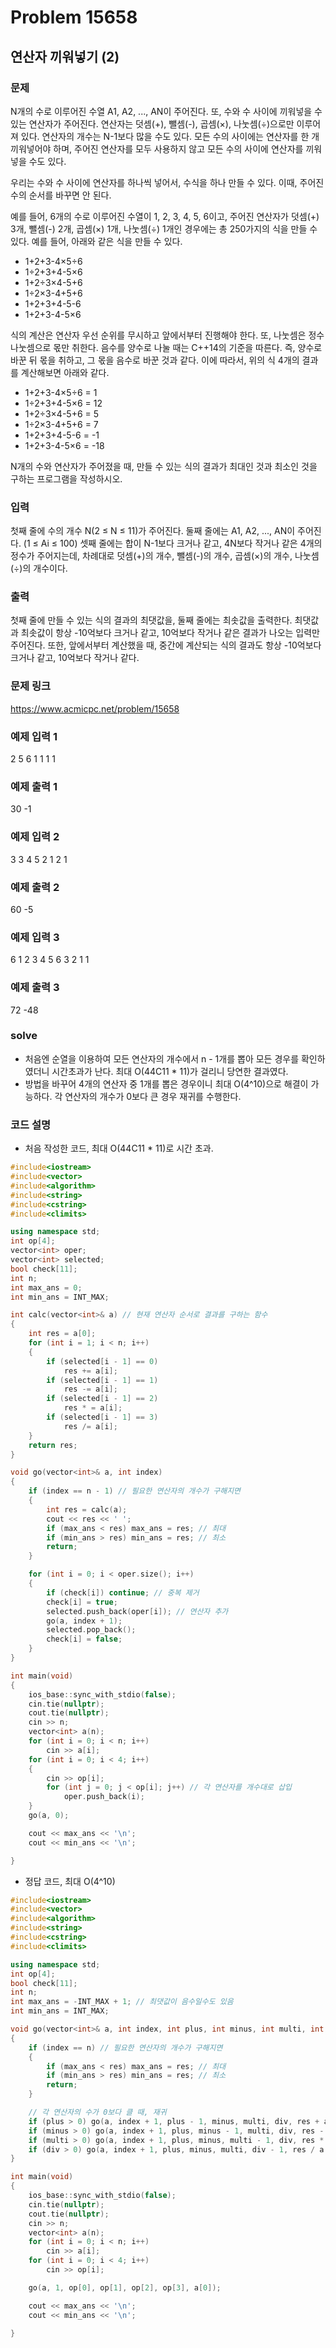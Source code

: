 # Problem 15658

## 연산자 끼워넣기 (2)

### 문제
N개의 수로 이루어진 수열 A1, A2, ..., AN이 주어진다. 또, 수와 수 사이에 끼워넣을 수 있는 연산자가 주어진다. 연산자는 덧셈(+), 뺄셈(-), 곱셈(×), 나눗셈(÷)으로만 이루어져 있다. 연산자의 개수는 N-1보다 많을 수도 있다. 모든 수의 사이에는 연산자를 한 개 끼워넣어야 하며, 주어진 연산자를 모두 사용하지 않고 모든 수의 사이에 연산자를 끼워넣을 수도 있다.

우리는 수와 수 사이에 연산자를 하나씩 넣어서, 수식을 하나 만들 수 있다. 이때, 주어진 수의 순서를 바꾸면 안 된다.

예를 들어, 6개의 수로 이루어진 수열이 1, 2, 3, 4, 5, 6이고, 주어진 연산자가 덧셈(+) 3개, 뺄셈(-) 2개, 곱셈(×) 1개, 나눗셈(÷) 1개인 경우에는 총 250가지의 식을 만들 수 있다. 예를 들어, 아래와 같은 식을 만들 수 있다.

- 1+2+3-4×5÷6
- 1÷2+3+4-5×6
- 1+2÷3×4-5+6
- 1÷2×3-4+5+6
- 1+2+3+4-5-6
- 1+2+3-4-5×6

식의 계산은 연산자 우선 순위를 무시하고 앞에서부터 진행해야 한다. 또, 나눗셈은 정수 나눗셈으로 몫만 취한다. 음수를 양수로 나눌 때는 C++14의 기준을 따른다. 즉, 양수로 바꾼 뒤 몫을 취하고, 그 몫을 음수로 바꾼 것과 같다. 이에 따라서, 위의 식 4개의 결과를 계산해보면 아래와 같다.

- 1+2+3-4×5÷6 = 1
- 1÷2+3+4-5×6 = 12
- 1+2÷3×4-5+6 = 5
- 1÷2×3-4+5+6 = 7
- 1+2+3+4-5-6 = -1
- 1+2+3-4-5×6 = -18

N개의 수와 연산자가 주어졌을 때, 만들 수 있는 식의 결과가 최대인 것과 최소인 것을 구하는 프로그램을 작성하시오.

### 입력
첫째 줄에 수의 개수 N(2 ≤ N ≤ 11)가 주어진다. 둘째 줄에는 A1, A2, ..., AN이 주어진다. (1 ≤ Ai ≤ 100) 셋째 줄에는 합이 N-1보다 크거나 같고, 4N보다 작거나 같은 4개의 정수가 주어지는데, 차례대로 덧셈(+)의 개수, 뺄셈(-)의 개수, 곱셈(×)의 개수, 나눗셈(÷)의 개수이다.

### 출력
첫째 줄에 만들 수 있는 식의 결과의 최댓값을, 둘째 줄에는 최솟값을 출력한다. 최댓값과 최솟값이 항상 -10억보다 크거나 같고, 10억보다 작거나 같은 결과가 나오는 입력만 주어진다. 또한, 앞에서부터 계산했을 때, 중간에 계산되는 식의 결과도 항상 -10억보다 크거나 같고, 10억보다 작거나 같다.

### 문제 링크
<https://www.acmicpc.net/problem/15658>

### 예제 입력 1
2
5 6
1 1 1 1

### 예제 출력 1
30
-1

### 예제 입력 2
3
3 4 5
2 1 2 1

### 예제 출력 2
60
-5

### 예제 입력 3
6
1 2 3 4 5 6
3 2 1 1

### 예제 출력 3
72
-48

### solve
- 처음엔 순열을 이용하여 모든 연산자의 개수에서 n - 1개를 뽑아 모든 경우를 확인하였더니 시간초과가 난다. 최대 O(44C11 * 11)가 걸리니 당연한 결과였다.
- 방법을 바꾸어 4개의 연산자 중 1개를 뽑은 경우이니 최대 O(4^10)으로 해결이 가능하다. 각 연산자의 개수가 0보다 큰 경우 재귀를 수행한다.


### 코드 설명
- 처음 작성한 코드, 최대 O(44C11 * 11)로 시간 초과.
```C++
#include<iostream>
#include<vector>
#include<algorithm>
#include<string>
#include<cstring>
#include<climits>

using namespace std;
int op[4];
vector<int> oper;
vector<int> selected;
bool check[11];
int n;
int max_ans = 0;
int min_ans = INT_MAX;

int calc(vector<int>& a) // 현재 연산자 순서로 결과를 구하는 함수
{
	int res = a[0];
	for (int i = 1; i < n; i++)
	{
		if (selected[i - 1] == 0)
			res += a[i];
		if (selected[i - 1] == 1)
			res -= a[i];
		if (selected[i - 1] == 2)
			res * = a[i];
		if (selected[i - 1] == 3)
			res /= a[i];
	}
	return res;
}

void go(vector<int>& a, int index)
{
	if (index == n - 1) // 필요한 연산자의 개수가 구해지면
	{
		int res = calc(a);
		cout << res << ' ';
		if (max_ans < res) max_ans = res; // 최대
		if (min_ans > res) min_ans = res; // 최소
		return;
	}

	for (int i = 0; i < oper.size(); i++)
	{
		if (check[i]) continue; // 중복 제거
		check[i] = true;
		selected.push_back(oper[i]); // 연산자 추가
		go(a, index + 1);
		selected.pop_back();
		check[i] = false;
	}
}

int main(void)
{
	ios_base::sync_with_stdio(false);
	cin.tie(nullptr);
	cout.tie(nullptr);
	cin >> n;
	vector<int> a(n);
	for (int i = 0; i < n; i++)
		cin >> a[i];
	for (int i = 0; i < 4; i++)
	{
		cin >> op[i];
		for (int j = 0; j < op[i]; j++) // 각 연산자를 개수대로 삽입
			oper.push_back(i);
	}
	go(a, 0);

	cout << max_ans << '\n';
	cout << min_ans << '\n';

}
```

- 정답 코드, 최대 O(4^10)
```C++
#include<iostream>
#include<vector>
#include<algorithm>
#include<string>
#include<cstring>
#include<climits>

using namespace std;
int op[4];
bool check[11];
int n;
int max_ans = -INT_MAX + 1; // 최댓값이 음수일수도 있음
int min_ans = INT_MAX;

void go(vector<int>& a, int index, int plus, int minus, int multi, int div, int res)
{
	if (index == n) // 필요한 연산자의 개수가 구해지면
	{
		if (max_ans < res) max_ans = res; // 최대
		if (min_ans > res) min_ans = res; // 최소
		return;
	}

	// 각 연산자의 수가 0보다 클 때, 재귀
	if (plus > 0) go(a, index + 1, plus - 1, minus, multi, div, res + a[index]);
	if (minus > 0) go(a, index + 1, plus, minus - 1, multi, div, res - a[index]);
	if (multi > 0) go(a, index + 1, plus, minus, multi - 1, div, res * a[index]);
	if (div > 0) go(a, index + 1, plus, minus, multi, div - 1, res / a[index]);
}

int main(void)
{
	ios_base::sync_with_stdio(false);
	cin.tie(nullptr);
	cout.tie(nullptr);
	cin >> n;
	vector<int> a(n);
	for (int i = 0; i < n; i++)
		cin >> a[i];
	for (int i = 0; i < 4; i++)
		cin >> op[i];

	go(a, 1, op[0], op[1], op[2], op[3], a[0]);

	cout << max_ans << '\n';
	cout << min_ans << '\n';

}
```
